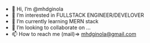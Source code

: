 - 👋 Hi, I’m @mhdginola
- 👀 I’m interested in FULLSTACK ENGINEER/DEVELOVER
- 🌱 I’m currently learning MERN stack
- 💞️ I’m looking to collaborate on ...
- 📫 How to reach me (mail)=> mhdginola@gmail.com
